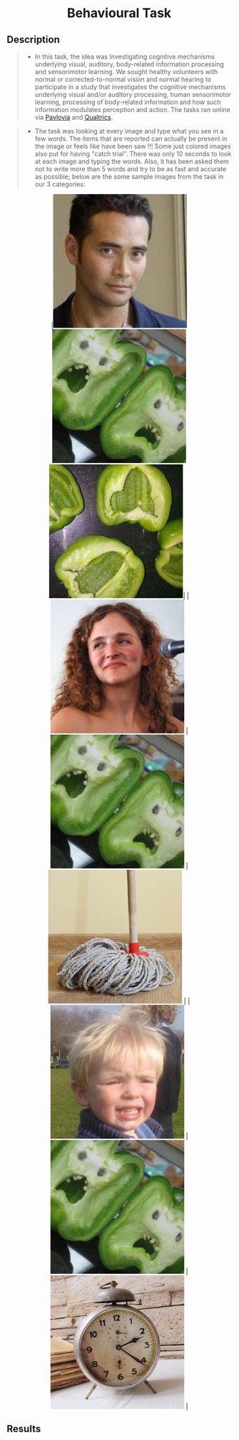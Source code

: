 <h1 align="center">Behavioural Task</h1>
<h2 align="left">Description</h2>

> - In this task, the idea was Investigating cognitive mechanisms underlying visual, auditory, body-related information processing and sensorimotor learning. We sought healthy volunteers with normal or corrected-to-normal vision and normal hearing to participate in a study that investigates the cognitive mechanisms underlying visual and/or auditory processing, human sensorimotor learning, processing of body-related information and how such information modulates perception and action. The tasks ran online via [<ins>Pavlovia</ins>](https://pavlovia.org/) and [<ins>Qualtrics</ins>](https://www.qualtrics.com). 

> - The task was looking at every image and type what you see in a few words. The items that are reported can actually be present in the image or feels like have been saw !!! Some just colored images also put for having "catch trial". There was only 10 seconds to look at each image and typing the words. Also, it has been asked them not to write more than 5 words and try to be as fast and accurate as possible; below are the some sample images from the task in our 3 categories:

<p align="center">
|<img src="Behavioural%20Task/Sample%20Images/ImageFaces004.jpg" width="300" /><img src="Behavioural%20Task/Sample%20Images/ImageOrig066.jpg" width="300" /><img src="Behavioural%20Task/Sample%20Images/ImageMtchd066.jpg" width="300" />|
| <img src="Behavioural%20Task/Sample%20Images/ImageFaces038.jpg" width="300" /> 	  | <img src="Behavioural%20Task/Sample%20Images/ImageOrig066.jpg" width="300" />   	| <img src="Behavioural%20Task/Sample%20Images/ImageMtchd067.jpg" width="300" />  	  |
| <img src="Behavioural%20Task/Sample%20Images/ImageFaces072.jpg" width="300" />    | <img src="Behavioural%20Task/Sample%20Images/ImageOrig066.jpg" width="300" />    | <img src="Behavioural%20Task/Sample%20Images/ImageMtchd072.jpg" width="300" />    |
</p>

<h2 align="left">Results</h2>
